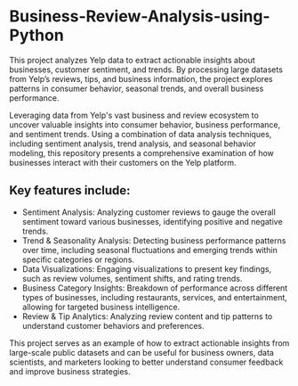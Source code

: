 # Business-Review-Analysis-using-Python
This project analyzes Yelp data to extract actionable insights about businesses, customer sentiment, and trends. By processing large datasets from Yelp’s reviews, tips, and business information, the project explores patterns in consumer behavior, seasonal trends, and overall business performance.


Leveraging data from Yelp's vast business and review ecosystem to uncover valuable insights into consumer behavior, business performance, and sentiment trends. 
Using a combination of data analysis techniques, including sentiment analysis, trend analysis, and seasonal behavior modeling, this repository presents a comprehensive examination of how businesses interact with their customers on the Yelp platform.

## Key features include:

- Sentiment Analysis: Analyzing customer reviews to gauge the overall sentiment toward various businesses, identifying positive and negative trends.
- Trend & Seasonality Analysis: Detecting business performance patterns over time, including seasonal fluctuations and emerging trends within specific categories or regions.
- Data Visualizations: Engaging visualizations to present key findings, such as review volumes, sentiment shifts, and rating trends.
- Business Category Insights: Breakdown of performance across different types of businesses, including restaurants, services, and entertainment, allowing for targeted business intelligence.
- Review & Tip Analytics: Analyzing review content and tip patterns to understand customer behaviors and preferences.

This project serves as an example of how to extract actionable insights from large-scale public datasets and can be useful for business owners, data scientists, and marketers looking to better understand consumer feedback and improve business strategies.
